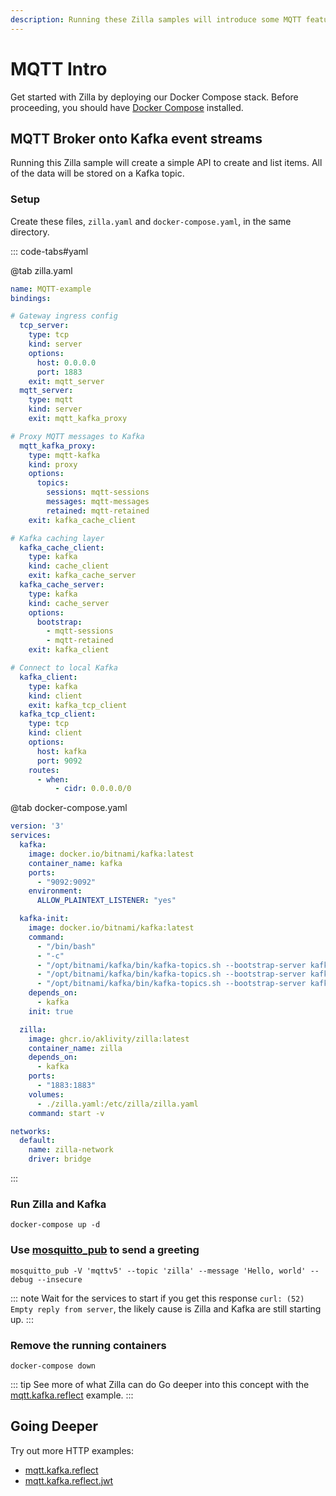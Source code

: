 ```yaml
---
description: Running these Zilla samples will introduce some MQTT features.
---
```


# MQTT Intro

Get started with Zilla by deploying our Docker Compose stack. Before proceeding, you should have [Docker Compose](https://docs.docker.com/compose/gettingstarted/) installed.

## MQTT Broker onto Kafka event streams

Running this Zilla sample will create a simple API to create and list items. All of the data will be stored on a Kafka topic.

### Setup

Create these files, `zilla.yaml` and `docker-compose.yaml`, in the same directory.

::: code-tabs#yaml

@tab zilla.yaml

```yaml {10,23-25,37,38}
name: MQTT-example
bindings:

# Gateway ingress config
  tcp_server:
    type: tcp
    kind: server
    options:
      host: 0.0.0.0
      port: 1883
    exit: mqtt_server
  mqtt_server:
    type: mqtt
    kind: server
    exit: mqtt_kafka_proxy

# Proxy MQTT messages to Kafka
  mqtt_kafka_proxy:
    type: mqtt-kafka
    kind: proxy
    options:
      topics:
        sessions: mqtt-sessions
        messages: mqtt-messages
        retained: mqtt-retained
    exit: kafka_cache_client

# Kafka caching layer
  kafka_cache_client:
    type: kafka
    kind: cache_client
    exit: kafka_cache_server
  kafka_cache_server:
    type: kafka
    kind: cache_server
    options:
      bootstrap:
        - mqtt-sessions
        - mqtt-retained
    exit: kafka_client

# Connect to local Kafka
  kafka_client:
    type: kafka
    kind: client
    exit: kafka_tcp_client
  kafka_tcp_client:
    type: tcp
    kind: client
    options:
      host: kafka
      port: 9092
    routes:
      - when:
          - cidr: 0.0.0.0/0
```

@tab docker-compose.yaml

```yaml
version: '3'
services:
  kafka:
    image: docker.io/bitnami/kafka:latest
    container_name: kafka
    ports:
      - "9092:9092"
    environment:
      ALLOW_PLAINTEXT_LISTENER: "yes"

  kafka-init:
    image: docker.io/bitnami/kafka:latest
    command: 
      - "/bin/bash"
      - "-c"
      - "/opt/bitnami/kafka/bin/kafka-topics.sh --bootstrap-server kafka:9092 --create --if-not-exists --topic mqtt-sessions"
      - "/opt/bitnami/kafka/bin/kafka-topics.sh --bootstrap-server kafka:9092 --create --if-not-exists --topic mqtt-messages"
      - "/opt/bitnami/kafka/bin/kafka-topics.sh --bootstrap-server kafka:9092 --create --if-not-exists --topic mqtt-retained"
    depends_on:
      - kafka
    init: true

  zilla:
    image: ghcr.io/aklivity/zilla:latest
    container_name: zilla
    depends_on:
      - kafka
    ports:
      - "1883:1883"
    volumes:
      - ./zilla.yaml:/etc/zilla/zilla.yaml
    command: start -v

networks:
  default:
    name: zilla-network
    driver: bridge
```

:::

### Run Zilla and Kafka

```bash:no-line-numbers
docker-compose up -d
```

### Use [mosquitto_pub](https://mosquitto.org/download/) to send a greeting

```bash:no-line-numbers
mosquitto_pub -V 'mqttv5' --topic 'zilla' --message 'Hello, world' --debug --insecure
```

::: note Wait for the services to start
if you get this response `curl: (52) Empty reply from server`, the likely cause is Zilla and Kafka are still starting up.
:::

### Remove the running containers

```bash:no-line-numbers
docker-compose down
```

::: tip See more of what Zilla can do
Go deeper into this concept with the [mqtt.kafka.reflect](https://github.com/aklivity/zilla-examples/tree/main/mqtt.kafka.reflect) example.
:::

## Going Deeper

Try out more HTTP examples:

- [mqtt.kafka.reflect](https://github.com/aklivity/zilla-examples/tree/main/mqtt.kafka.reflect)
- [mqtt.kafka.reflect.jwt](https://github.com/aklivity/zilla-examples/tree/main/mqtt.kafka.reflect.jwt)
